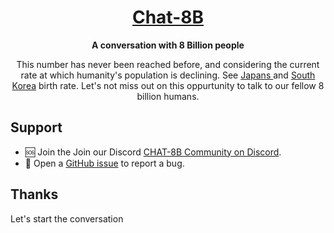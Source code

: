 <div align="center">
  <h1 align="center"><a href="https://chat8b.fly.dev">Chat-8B</a></h1>
  <strong align="center">
  A conversation with 8 Billion people
  </strong>
  <p>
    This number has never been reached before, and considering the current rate at which humanity's population is declining.
    See <a href="https://www.reuters.com/world/asia-pacific/japan-demographic-woes-deepen-birth-rate-hits-record-low-2023-06-02/">Japans </a> and <a href="https://www.npr.org/2023/03/19/1163341684/south-korea-fertility-rate">South Korea</a> birth rate. Let's not miss out on this oppurtunity to talk to our fellow 8 billion humans.
  </p>
</div>

## Support

- 🆘 Join the
  Join our Discord [CHAT-8B Community on Discord](https://discord.gg/BmecYDj84q).
- 🐛 Open a [GitHub issue](https://github.com/zifahm/chat8b/issues) to
  report a bug.

## Thanks

Let's start the conversation
